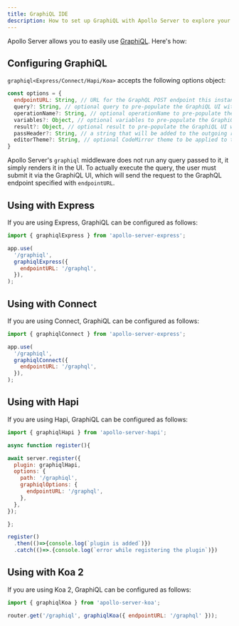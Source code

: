 ```yaml
---
title: GraphiQL IDE
description: How to set up GraphiQL with Apollo Server to explore your API with docs and auto-completion.
---
```


Apollo Server allows you to easily use [GraphiQL](https://github.com/graphql/graphiql). Here's how:

<h2 id="graphiqlOptions">Configuring GraphiQL</h2>

`graphiql<Express/Connect/Hapi/Koa>` accepts the following options object:

```js
const options = {
  endpointURL: String, // URL for the GraphQL POST endpoint this instance of GraphiQL serves
  query?: String, // optional query to pre-populate the GraphiQL UI with
  operationName?: String, // optional operationName to pre-populate the GraphiQL UI with
  variables?: Object, // optional variables to pre-populate the GraphiQL UI with
  result?: Object, // optional result to pre-populate the GraphiQL UI with
  passHeader?: String, // a string that will be added to the outgoing request header object (e.g "'Authorization': 'Bearer lorem ipsum'")
  editorTheme?: String, // optional CodeMirror theme to be applied to the GraphiQL UI
}
```

Apollo Server's `graphiql` middleware does not run any query passed to it, it simply renders it in the UI.
To actually execute the query, the user must submit it via the GraphiQL UI, which will
send the request to the GraphQL endpoint specified with `endpointURL`.

<h2 id="graphiqlExpress">Using with Express</h2>

If you are using Express, GraphiQL can be configured as follows:

```js
import { graphiqlExpress } from 'apollo-server-express';

app.use(
  '/graphiql',
  graphiqlExpress({
    endpointURL: '/graphql',
  }),
);
```

<h2 id="graphiqlConnect">Using with Connect</h2>

If you are using Connect, GraphiQL can be configured as follows:

```js
import { graphiqlConnect } from 'apollo-server-express';

app.use(
  '/graphiql',
  graphiqlConnect({
    endpointURL: '/graphql',
  }),
);
```

<h2 id="graphiqlHapi">Using with Hapi</h2>

If you are using Hapi, GraphiQL can be configured as follows:

```js
import { graphiqlHapi } from 'apollo-server-hapi';

async function register(){

await server.register({
  plugin: graphiqlHapi,
  options: {
    path: '/graphiql',
    graphiqlOptions: {
      endpointURL: '/graphql',
    },
  },
});

};

register()
  .then(()=>{console.log(`plugin is added`)})
  .catch(()=>.{console.log(`error while registering the plugin`)})
```

<h2 id="graphiqlKoa">Using with Koa 2</h2>

If you are using Koa 2, GraphiQL can be configured as follows:

```js
import { graphiqlKoa } from 'apollo-server-koa';

router.get('/graphiql', graphiqlKoa({ endpointURL: '/graphql' }));
```
